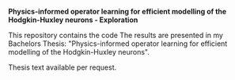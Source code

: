 **Physics-informed operator learning for efficient modelling of the Hodgkin-Huxley neurons - Exploration**

This repository contains the code The results are presented in my Bachelors Thesis: "Physics-informed operator learning for efficient modelling of the Hodgkin-Huxley neurons".

Thesis text available per request.

